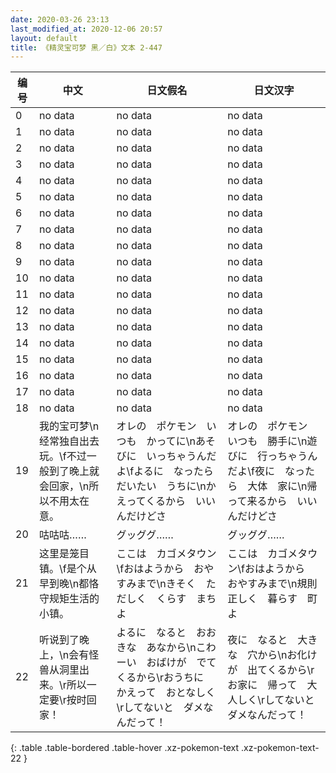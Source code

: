 ```yaml
---
date: 2020-03-26 23:13
last_modified_at: 2020-12-06 20:57
layout: default
title: 《精灵宝可梦 黑／白》文本 2-447
---
```

| 编号 | 中文 | 日文假名 | 日文汉字 |
| ---- | ---- | ---- | --- |
| 0 | no data | no data | no data |
| 1 | no data | no data | no data |
| 2 | no data | no data | no data |
| 3 | no data | no data | no data |
| 4 | no data | no data | no data |
| 5 | no data | no data | no data |
| 6 | no data | no data | no data |
| 7 | no data | no data | no data |
| 8 | no data | no data | no data |
| 9 | no data | no data | no data |
| 10 | no data | no data | no data |
| 11 | no data | no data | no data |
| 12 | no data | no data | no data |
| 13 | no data | no data | no data |
| 14 | no data | no data | no data |
| 15 | no data | no data | no data |
| 16 | no data | no data | no data |
| 17 | no data | no data | no data |
| 18 | no data | no data | no data |
| 19 | 我的宝可梦\n经常独自出去玩。\f不过一般到了晚上就会回家，\n所以不用太在意。 | オレの　ポケモン　いつも　かってに\nあそびに　いっちゃうんだよ\fよるに　なったら　だいたい　うちに\nかえってくるから　いいんだけどさ | オレの　ポケモン　いつも　勝手に\n遊びに　行っちゃうんだよ\f夜に　なったら　大体　家に\n帰って来るから　いいんだけどさ |
| 20 | 咕咕咕…… | グッググ…… | グッググ…… |
| 21 | 这里是笼目镇。\f是个从早到晚\n都恪守规矩生活的小镇。 | ここは　カゴメタウン\fおはようから　おやすみまで\nきそく　ただしく　くらす　まちよ | ここは　カゴメタウン\fおはようから　おやすみまで\n規則　正しく　暮らす　町よ |
| 22 | 听说到了晚上，\n会有怪兽从洞里出来。\r所以一定要\r按时回家！ | よるに　なると　おおきな　あなから\nこわーい　おばけが　でてくるから\rおうちに　かえって　おとなしく\rしてないと　ダメなんだって！ | 夜に　なると　大きな　穴から\nお化けが　出てくるから\rお家に　帰って　大人しく\rしてないと　ダメなんだって！ |
{: .table .table-bordered .table-hover .xz-pokemon-text .xz-pokemon-text-22 }